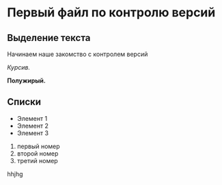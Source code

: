 # Первый файл по контролю версий

## Выделение текста

Начинаем наше закомство с контролем версий

*Курсив.*

**Полужирый.**

## Списки

* Элемент 1
* Элемент 2
* Элемент 3

1. первый номер
2. второй номер
3. третий номер

hhjhg